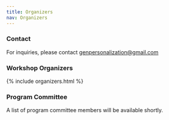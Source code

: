 ```yaml
---
title: Organizers
nav: Organizers
---
```


### Contact
For inquiries, please contact genpersonalization@gmail.com

### Workshop Organizers
{% include organizers.html %}


### Program Committee
A list of program committee members will be available shortly.